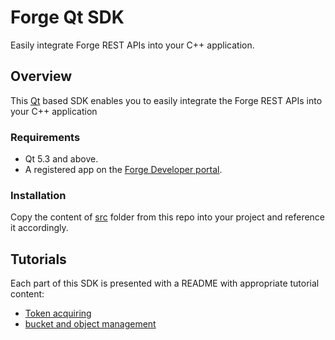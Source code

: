 # Forge Qt SDK

Easily integrate Forge REST APIs into your C++ application.

## Overview

This [Qt](https://www.qt.io//) based SDK enables you to easily integrate
the Forge REST APIs into your C++ application
<!--, including <a
href="https://developer.autodesk.com/en/docs/oauth/v2/overview/"
target="_blank">OAuth</a>, <a
href="https://developer.autodesk.com/en/docs/data/v2/overview/"
target="_blank">Data Management</a>, <a
href="https://developer.autodesk.com/en/docs/model-derivative/v2/overview/"
target="_blank">Model Derivative</a>, and <a
href="https://developer.autodesk.com/en/docs/design-automation/v2/overview/"
target="_blank">Design Automation</a>.
-->
### Requirements

* Qt 5.3 and above.
* A registered app on the <a
  href="https://developer.autodesk.com/myapps" target="_blank">Forge
  Developer portal</a>.

### Installation

Copy the content of [src](./src) folder from this repo into your project
 and reference it accordingly.

## Tutorials

Each part of this SDK is presented with a README with appropriate
 tutorial content:

 - [Token acquiring](src/oauth)
 - [bucket and object management](src/oss)
